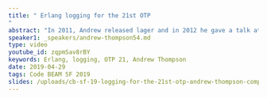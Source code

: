 ```yaml
---
title: " Erlang logging for the 21st OTP
"
abstract: "In 2011, Andrew released lager and in 2012 he gave a talk at Erlang Factory SF explaining why he wrote it and comparing it to all the alternatives available at the time. A lot has changed since; most of the old competitors to lager have fallen out of usage, Elixir now exists and has its own logger and now, with OTP 21, Erlang finally has a new logger in the standard library. This talk will revisit the Erlang logging scene and compare all the modern alternatives."
speaker1: _speakers/andrew-thompson54.md
type: video
youtube_id: zqpmSav8rBY
keywords: Erlang, logging, OTP 21, Andrew Thompson
date: 2019-04-29
tags: Code BEAM SF 2019
slides: /uploads/cb-sf-19-logging-for-the-21st-otp-andrew-thompson-compressed.pdf
---
```


